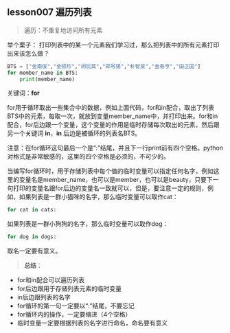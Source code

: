 ## lesson007 遍历列表

> 遍历：不重复地访问所有元素

举个栗子：
打印列表中的某一个元素我们学习过，那么把列表中的所有元素打印出来该怎么做？
```python
BTS = ["金南俊","金硕珍","闵玧其","郑号锡","朴智旻","金泰亨","田正国"]
for member_name in BTS:
    print(member_name)
```
关键词：**for**

for用于循环取出一些集合中的数据，例如上面代码，for和in配合，取出了列表BTS中的元素，每取一次，就放到变量member_name中，并打印出来。for和in配合，for后边跟一个变量，这个变量的作用是临时存储每次取出的元素，然后跟另一个关键词 **in**，**in** 后边是被循环的列表名BTS。

注意：在for循环这句最后一个是“:”结尾，并且下一行print前有四个空格。python对格式是非常敏感的，这里的四个空格是必须的，不可少的。


当编写for循环时，用于存储列表中每个值的临时变量可以指定任何名字，例如这里的变量名是member_name，也可以是member，也可以是beauty，只要下一句打印的变量名跟for后边的变量名一致就可以，但是，要注意一定的规则，例如，如果列表是一群小猫咪的名字，那么临时变量可以取作cat：
```python
for cat in cats:
```
如果列表是一群小狗狗的名字，那么临时变量可以取作dog：
```python
for dog in dogs:
```
取名一定要有意义。

> **总结**：
- for和in配合可以遍历列表
- for后边跟用于存储列表元素的临时变量
- in后边跟列表的名字
- for循环的第一句一定要以“:”结尾，不要忘记
- for循环内的操作，一定要缩进（4个空格）
- 临时变量一定要根据列表的名字进行命名，命名要有意义